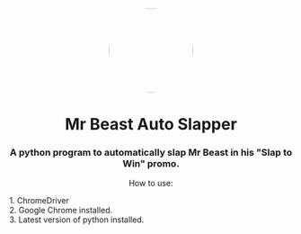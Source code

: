 <div align="center">

<img style="border-radius:50%" height="150px" src="https://raw.githubusercontent.com/Pxzlzz/Mr-Beast-Auto-Slapper/main/assets/mrbeast.png">

<h1>Mr Beast Auto Slapper</h1>

<h3>A python program to automatically slap Mr Beast in his "Slap to Win" promo.</h3>

How to use:
</div>
1. ChromeDriver<br>
2. Google Chrome installed.<br>
3. Latest version of python installed.
